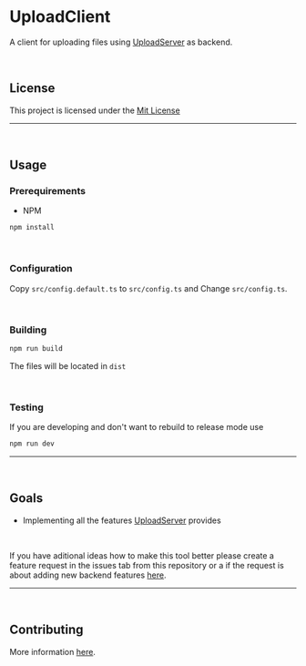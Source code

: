 # UploadClient

A client for uploading files using [UploadServer](https://github.com/KotwOSS/uploadserver) as backend.

<br>

## License
This project is licensed under the [Mit License](https://mit-license.org/)

<hr>
<br>


## Usage

### Prerequirements

- NPM
```sh
npm install
```

<br>

### Configuration
Copy `src/config.default.ts` to `src/config.ts` and Change `src/config.ts`.

<br>

### Building
```sh
npm run build
```

The files will be located in `dist`

<br>

### Testing
If you are developing and don't want to rebuild to release mode use
```sh
npm run dev
```
<hr>
<br>

## Goals

- Implementing all the features [UploadServer](https://github.com/KotwOSS/uploadserver) provides

<br>

If you have aditional ideas how to make this tool better please create a feature request in the issues tab from this repository or a if the request is about adding new backend features [here](https://github.com/KotwOSS/uploadserver).

<hr>
<br>

## Contributing
More information [here](https://oss.kotw.dev/uploadclient/CONTRIBUTE).